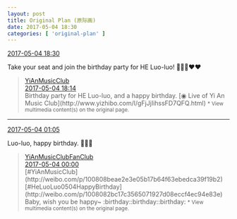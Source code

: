 ```yaml
---
layout: post
title: Original Plan (原际画)
date: 2017-05-04 18:30
categories: [ 'original-plan' ]
---
```


<div class="weibo-info">
  <a href="http://weibo.com/5626539553/F1zz3t1mG">2017-05-04 18:30</a>
</div>

Take your seat and join the birthday party for HE Luo-luo! :birthday::birthday::birthday::heart::heart:

<!-- more -->

> <div class="weibo-post-name">
>   <a href="http://weibo.com/u/6094546964">YiAnMusicClub</a>
> </div>
> <div class="weibo-info">
>   <a href="http://weibo.com/6094546964/F1zsQu9lJ">2017-05-04 18:14</a>
> </div>
> Birthday party for HE Luo-luo, and a happy birthday. [◉ Live of Yi An Music Club](http://www.yizhibo.com/l/gFjJjIihssFD7QFQ.html)  
> <small>* View multimedia content(s) on the original page.</small>

---

<div class="weibo-info">
  <a href="http://weibo.com/5626539553/F1sJ3kous">2017-05-04 01:05</a>
</div>

Luo-luo, happy birthday. :birthday::birthday::birthday:

> <div class="weibo-post-name">
>   <a href="http://weibo.com/u/6144614176">YiAnMusicClubFanClub</a>
> </div>
> <div class="weibo-info">
>   <a href="http://weibo.com/6144614176/F1siB63Na">2017-05-04 00:00</a>
> </div>
> [#YiAnMusicClub](http://weibo.com/p/100808beae2e3e05b17b64f63ebedca39f19b2) [#HeLuoLuo0504HappyBirthday](http://weibo.com/p/1008082bc17c3565071927d08eccf4ec94e83e) Baby, wish you be happy~ :birthday::birthday::birthday:  
> <small>* View multimedia content(s) on the original page.</small>
